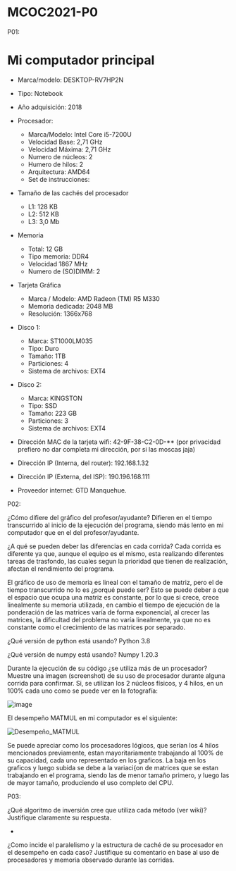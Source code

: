 # MCOC2021-P0

P01:

# Mi computador principal

* Marca/modelo: DESKTOP-RV7HP2N
* Tipo: Notebook
* Año adquisición: 2018
* Procesador:
  * Marca/Modelo: Intel Core i5-7200U
  * Velocidad Base: 2,71 GHz
  * Velocidad Máxima: 2,71 GHz
  * Numero de núcleos: 2 
  * Humero de hilos: 2
  * Arquitectura: AMD64
  * Set de instrucciones: 
* Tamaño de las cachés del procesador
  * L1: 128 KB
  * L2: 512 KB
  * L3: 3,0 Mb
* Memoria 
  * Total: 12 GB
  * Tipo memoria: DDR4
  * Velocidad 1867 MHz
  * Numero de (SO)DIMM: 2
* Tarjeta Gráfica
  * Marca / Modelo: AMD Radeon (TM) R5 M330
  * Memoria dedicada: 2048 MB
  * Resolución: 1366x768
* Disco 1: 
  * Marca: ST1000LM035
  * Tipo: Duro
  * Tamaño: 1TB
  * Particiones: 4
  * Sistema de archivos: EXT4
* Disco 2: 
  * Marca: KINGSTON
  * Tipo: SSD
  * Tamaño: 223 GB
  * Particiones: 3
  * Sistema de archivos: EXT4

  
* Dirección MAC de la tarjeta wifi: 42-9F-38-C2-0D-** (por privacidad prefiero no dar completa mi dirección, por si las moscas jaja)
* Dirección IP (Interna, del router): 192.168.1.32
* Dirección IP (Externa, del ISP): 190.196.168.111 
* Proveedor internet: GTD Manquehue.



P02:

¿Cómo difiere del gráfico del profesor/ayudante?
Difieren en el tiempo transcurrido al inicio de la ejecución del programa, siendo más lento en mi computador que en el del profesor/ayudante.


¿A qué se pueden deber las diferencias en cada corrida?
Cada corrida es diferente ya que, aunque el equipo es el mismo, esta realizando diferentes tareas de trasfondo, las cuales segun la prioridad que tienen de realización, afectan el rendimiento del programa.


El gráfico de uso de memoria es lineal con el tamaño de matriz, pero el de tiempo transcurrido no lo es ¿porqué puede ser?
Esto se puede deber a que el espacio que ocupa una matriz es constante, por lo que si crece, crece linealmente su memoria utilizada, en cambio el tiempo de ejecución de la ponderación de las matrices varía de forma exponencial, al crecer las matrices, la dificultad del problema no varía linealmente, ya que no es constante como el crecimiento de las matrices por separado.


¿Qué versión de python está usando?
Python 3.8

¿Qué versión de numpy está usando?
Numpy 1.20.3


Durante la ejecución de su código ¿se utiliza más de un procesador? Muestre una imagen (screenshot) de su uso de procesador durante alguna corrida para confirmar. 
Si, se utilizan los 2 núcleos físicos, y 4 hilos, en un 100% cada uno como se puede ver en la fotografía:

![image](https://user-images.githubusercontent.com/62305749/128537962-7070e57d-fbd6-4316-97c2-e5d283ce8274.png)


El desempeño MATMUL en mi computador es el siguiente:

![Desempeño_MATMUL](https://user-images.githubusercontent.com/62305749/128538229-5f28ada9-ff8c-4898-8522-f43bee897632.png)


Se puede apreciar como los procesadores lógicos, que serían los 4 hilos mencionados previamente, estan mayoritariamente trabajando al 100% de su capacidad, cada uno representado en los graficos. La baja en los graficos y luego subida se debe a la variaci{on de matrices que se estan trabajando en el programa, siendo las de menor tamaño primero, y luego las de mayor tamaño, produciendo el uso completo del CPU.


P03:

¿Qué algoritmo de inversión cree que utiliza cada método (ver wiki)? Justifique claramente su respuesta. 

* 



¿Como incide el paralelismo y la estructura de caché de su procesador en el desempeño en cada caso? Justifique su comentario en base al uso de procesadores y memoria observado durante las corridas. 




